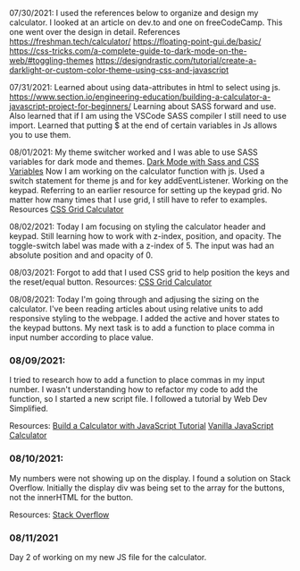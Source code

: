 07/30/2021: I used the references below to organize and design my calculator. I looked at an article on dev.to and one on freeCodeCamp. This one went over the design in detail. 
References
https://freshman.tech/calculator/
https://floating-point-gui.de/basic/
https://css-tricks.com/a-complete-guide-to-dark-mode-on-the-web/#toggling-themes
https://designdrastic.com/tutorial/create-a-darklight-or-custom-color-theme-using-css-and-javascript

07/31/2021: Learned about using data-attributes in html to select using js. 
https://www.section.io/engineering-education/building-a-calculator-a-javascript-project-for-beginners/
Learning about SASS forward and use. Also learned that if I am using the VSCode SASS compiler I still need to use import. Learned that putting $ at the end of certain variables in Js allows you to use them. 

08/01/2021: My theme switcher worked and I was able to use SASS variables for dark mode and themes. 
[Dark Mode with Sass and CSS Variables](https://dev.to/zetareticoli/dark-mode-with-sass-and-css-variables-4f9b)
Now I am working on the calculator function with js. Used a switch statement for theme js and for key addEventListener. 
Working on the keypad. Referring to an earlier resource for setting up the keypad grid. No matter how many times that I use grid, I still have to refer to examples. 
Resources
[CSS Grid Calculator](https://freshman.tech/css-grid-calculator/)

08/02/2021: Today I am focusing on styling the calculator header and keypad. Still learning how to work with z-index, position, and opacity. The toggle-switch label was made with a z-index of 5. The input was had an absolute position and and opacity of 0. 

08/03/2021: Forgot to add that I used CSS grid to help position the keys and the reset/equal button. 
Resources: 
[CSS Grid Calculator](https://freshman.tech/css-grid-calculator/)

08/08/2021: Today I'm going through and adjusing the sizing on the calculator. I've been reading articles about using relative units to add responsive styling to the webpage. I added the active and hover states to the keypad buttons. My next task is to add a function to place comma in input number according to place value. 

### 08/09/2021:
I tried to research how to add a function to place commas in my input number. I wasn't understanding how to refactor my code to add the function, so I started a new script file. I followed a tutorial by Web Dev Simplified. 

Resources: 
[Build a Calculator with JavaScript Tutorial](https://www.youtube.com/watch?v=j59qQ7YWLxw)
[Vanilla JavaScript Calculator](https://github.com/WebDevSimplified/Vanilla-JavaScript-Calculator/blob/master/index.html)

### 08/10/2021: 
My numbers were not showing up on the display. I found a solution on Stack Overflow. Initially the display div was being set to the array for the buttons, not the innerHTML for the button. 

Resources:
[Stack Overflow](https://stackoverflow.com/questions/53089348/javascript-dom-calculator-display-digits-on-a-screen)

### 08/11/2021
Day 2 of working on my new JS file for the calculator. 